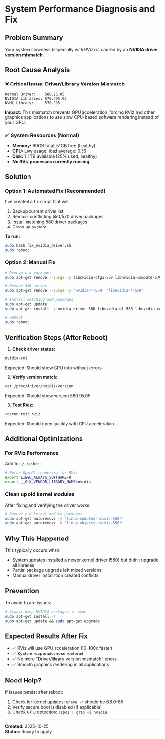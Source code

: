 # System Performance Diagnosis and Fix

## Problem Summary
Your system slowness (especially with RViz) is caused by an **NVIDIA driver version mismatch**.

## Root Cause Analysis

### ❌ Critical Issue: Driver/Library Version Mismatch
```
Kernel Driver:    580.95.05
NVIDIA Libraries: 570.195.03
NVML Library:     570.195
```

**Impact:** This mismatch prevents GPU acceleration, forcing RViz and other graphics applications to use slow CPU-based software rendering instead of your GPU.

### ✅ System Resources (Normal)
- **Memory:** 60GB total, 51GB free (healthy)
- **CPU:** Low usage, load average: 0.56
- **Disk:** 1.4TB available (25% used, healthy)
- **No RViz processes currently running**

## Solution

### Option 1: Automated Fix (Recommended)
I've created a fix script that will:
1. Backup current driver list
2. Remove conflicting 550/570 driver packages
3. Install matching 580 driver packages
4. Clean up system

**To run:**
```bash
sudo bash fix_nvidia_driver.sh
sudo reboot
```

### Option 2: Manual Fix
```bash
# Remove old packages
sudo apt-get remove --purge -y libnvidia-cfg1-570 libnvidia-compute-570 libnvidia-decode-570

# Remove 550 series
sudo apt-get remove --purge -y 'nvidia-*-550' 'libnvidia-*-550'

# Install matching 580 packages
sudo apt-get update
sudo apt-get install -y nvidia-driver-580 libnvidia-gl-580 libnvidia-compute-580

# Reboot
sudo reboot
```

## Verification Steps (After Reboot)

1. **Check driver status:**
```bash
nvidia-smi
```
Expected: Should show GPU info without errors

2. **Verify version match:**
```bash
cat /proc/driver/nvidia/version
```
Expected: Should show version 580.95.05

3. **Test RViz:**
```bash
rosrun rviz rviz
```
Expected: Should open quickly with GPU acceleration

## Additional Optimizations

### For RViz Performance
Add to `~/.bashrc`:
```bash
# Force OpenGL rendering for RViz
export LIBGL_ALWAYS_SOFTWARE=0
export __GLX_VENDOR_LIBRARY_NAME=nvidia
```

### Clean up old kernel modules
After fixing and verifying the driver works:
```bash
# Remove old kernel module packages
sudo apt-get autoremove -y 'linux-modules-nvidia-550*'
sudo apt-get autoremove -y 'linux-objects-nvidia-550*'
```

## Why This Happened

This typically occurs when:
- System updates installed a newer kernel driver (580) but didn't upgrade all libraries
- Partial package upgrade left mixed versions
- Manual driver installation created conflicts

## Prevention

To avoid future issues:
```bash
# Always keep NVIDIA packages in sync
sudo apt-get install -f
sudo apt-get update && sudo apt-get upgrade
```

## Expected Results After Fix

- ✅ RViz will use GPU acceleration (10-100x faster)
- ✅ System responsiveness restored
- ✅ No more "Driver/library version mismatch" errors
- ✅ Smooth graphics rendering in all applications

## Need Help?

If issues persist after reboot:
1. Check for kernel updates: `uname -r` should be 6.8.0-85
2. Verify secure boot is disabled (if applicable)
3. Check GPU detection: `lspci | grep -i nvidia`

---

**Created:** 2025-10-25  
**Status:** Ready to apply